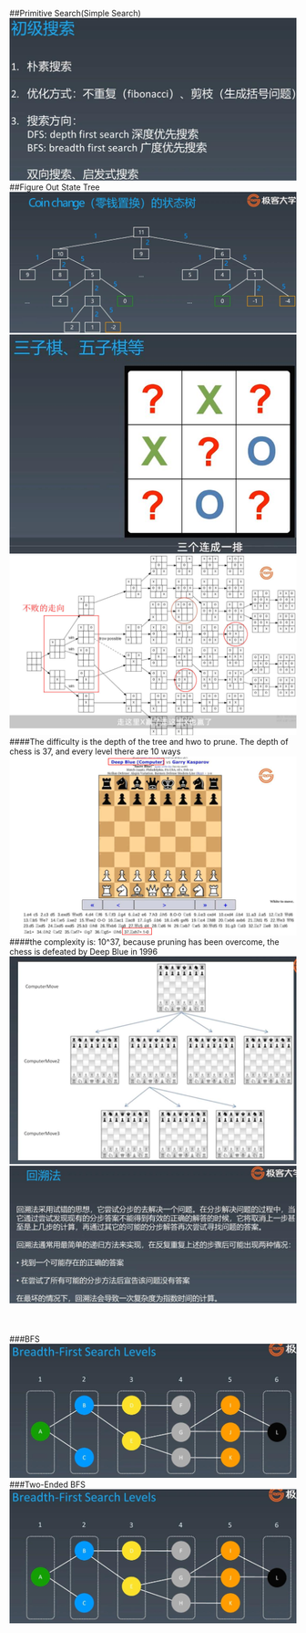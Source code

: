 ##Primitive Search(Simple Search)
![Image of primitive_search](imgs/primitive_search.jpg)
##Figure Out State Tree
![Image of search_state_tree](imgs/search_state_tree.jpg)
![Image of tic_tac_toe](imgs/tic_tac_toe.jpg)
![Image of tic_tac_toe_state](imgs/tic_tac_toe_state.jpg)
####The difficulty is the depth of the tree and hwo to prune. The depth of chess is 37, and every level there are 10 ways
![Image of chess](imgs/chess.jpg)
####the complexity is: 10^37, because pruning has been overcome, the chess is defeated by Deep Blue in 1996 
![Image of chess_state](imgs/chess_state.jpg)
![Image of back_track](imgs/back_track.jpg)
<br></br>
<br></br>
###BFS
![Image of bfs](imgs/bfs.jpg)
###Two-Ended BFS
![Image of bfs](imgs/bfs.jpg)
